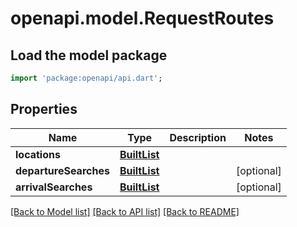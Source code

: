 # openapi.model.RequestRoutes

## Load the model package
```dart
import 'package:openapi/api.dart';
```

## Properties
Name | Type | Description | Notes
------------ | ------------- | ------------- | -------------
**locations** | [**BuiltList<RequestLocation>**](RequestLocation.md) |  | 
**departureSearches** | [**BuiltList<RequestRoutesDepartureSearch>**](RequestRoutesDepartureSearch.md) |  | [optional] 
**arrivalSearches** | [**BuiltList<RequestRoutesArrivalSearch>**](RequestRoutesArrivalSearch.md) |  | [optional] 

[[Back to Model list]](../README.md#documentation-for-models) [[Back to API list]](../README.md#documentation-for-api-endpoints) [[Back to README]](../README.md)


